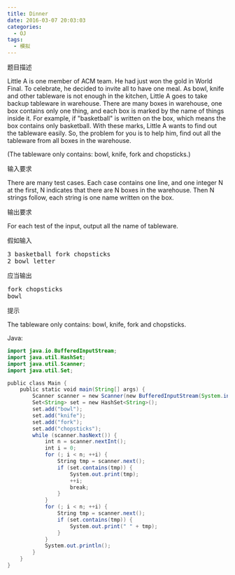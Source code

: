 ```yaml
---
title: Dinner
date: 2016-03-07 20:03:03
categories:
  - OJ
tags:
  - 模拟
---
```


题目描述

Little A is one member of ACM team. He had just won the gold in World Final. To celebrate, he decided to invite all to have one meal. As bowl, knife and other tableware is not enough in the kitchen, Little A goes to take backup tableware in warehouse. There are many boxes in warehouse, one box contains only one thing, and each box is marked by the name of things inside it. For example, if "basketball" is written on the box, which means the box contains only basketball. With these marks, Little A wants to find out the tableware easily. So, the problem for you is to help him, find out all the tableware from all boxes in the warehouse.

(The tableware only contains: bowl, knife, fork and chopsticks.)
<!--more-->

输入要求

There are many test cases. Each case contains one line, and one integer N at the first, N indicates that there are N boxes in the warehouse. Then N strings follow, each string is one name written on the box.

输出要求

For each test of the input, output all the name of tableware.

假如输入

<pre>3 basketball fork chopsticks
2 bowl letter</pre>

应当输出

<pre>fork chopsticks
bowl</pre>

提示

The tableware only contains: bowl, knife, fork and chopsticks.

Java:

``` java
import java.io.BufferedInputStream;
import java.util.HashSet;
import java.util.Scanner;
import java.util.Set;

public class Main {
    public static void main(String[] args) {
        Scanner scanner = new Scanner(new BufferedInputStream(System.in));
        Set<String> set = new HashSet<String>();
        set.add("bowl");
        set.add("knife");
        set.add("fork");
        set.add("chopsticks");
        while (scanner.hasNext()) {
            int n = scanner.nextInt();
            int i = 0;
            for (; i < n; ++i) {
                String tmp = scanner.next();
                if (set.contains(tmp)) {
                    System.out.print(tmp);
                    ++i;
                    break;
                }
            }
            for (; i < n; ++i) {
                String tmp = scanner.next();
                if (set.contains(tmp)) {
                    System.out.print(" " + tmp);
                }
            }
            System.out.println();
        }
    }
}
```